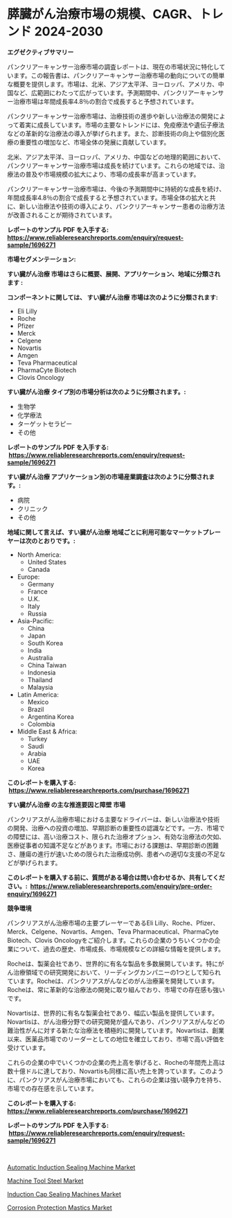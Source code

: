 <p><h1>膵臓がん治療市場の規模、CAGR、トレンド 2024-2030</h1></p><p><strong>エグゼクティブサマリー</strong></p>
<p><p>パンクリアーキャンサー治療市場の調査レポートは、現在の市場状況に特化しています。この報告書は、パンクリアーキャンサー治療市場の動向についての簡単な概要を提供します。市場は、北米、アジア太平洋、ヨーロッパ、アメリカ、中国など、広範囲にわたって広がっています。予測期間中、パンクリアーキャンサー治療市場は年間成長率4.8％の割合で成長すると予想されています。</p><p>パンクリアーキャンサー治療市場は、治療技術の進歩や新しい治療法の開発によって着実に成長しています。市場の主要なトレンドには、免疫療法や遺伝子療法などの革新的な治療法の導入が挙げられます。また、診断技術の向上や個別化医療の重要性の増加など、市場全体の発展に貢献しています。</p><p>北米、アジア太平洋、ヨーロッパ、アメリカ、中国などの地理的範囲において、パンクリアーキャンサー治療市場は成長を続けています。これらの地域では、治療法の普及や市場規模の拡大により、市場の成長率が高まっています。</p><p>パンクリアーキャンサー治療市場は、今後の予測期間中に持続的な成長を続け、年間成長率4.8％の割合で成長すると予想されています。市場全体の拡大と共に、新しい治療法や技術の導入により、パンクリアーキャンサー患者の治療方法が改善されることが期待されています。</p></p>
<p><strong>レポートのサンプル PDF を入手する: <a href="https://www.reliableresearchreports.com/enquiry/request-sample/1696271">https://www.reliableresearchreports.com/enquiry/request-sample/1696271</a></strong></p>
<p><strong>市場セグメンテーション:</strong></p>
<p><strong> すい臓がん治療 市場はさらに概要、展開、アプリケーション、地域に分類されます :</strong></p>
<p><strong>コンポーネントに関しては、 すい臓がん治療 市場は次のように分類されます: &nbsp;</strong></p>
<p><ul><li>Eli Lilly</li><li>Roche</li><li>Pfizer</li><li>Merck</li><li>Celgene</li><li>Novartis</li><li>Amgen</li><li>Teva Pharmaceutical</li><li>PharmaCyte Biotech</li><li>Clovis Oncology</li></ul></p>
<p><strong> すい臓がん治療 タイプ別の市場分析は次のように分類されます。:</strong></p>
<p><ul><li>生物学</li><li>化学療法</li><li>ターゲットセラピー</li><li>その他</li></ul></p>
<p><strong>レポートのサンプル PDF を入手する: &nbsp;<a href="https://www.reliableresearchreports.com/enquiry/request-sample/1696271">https://www.reliableresearchreports.com/enquiry/request-sample/1696271</a></strong></p>
<p><strong> すい臓がん治療 アプリケーション別の市場産業調査は次のように分類されます。:</strong></p>
<p><ul><li>病院</li><li>クリニック</li><li>その他</li></ul></p>
<p><strong>地域に関して言えば、すい臓がん治療 地域ごとに利用可能なマーケットプレーヤーは次のとおりです。:</strong></p>
<p><ul>
    <li>
        North America:
        <ul>
            <li>United States</li>
            <li>Canada</li>
        </ul>
    </li>
    <li>
        Europe:
        <ul>
            <li>Germany</li>
            <li>France</li>
            <li>U.K.</li>
            <li>Italy</li>
            <li>Russia</li>
        </ul>
    </li>
    <li>
        Asia-Pacific:
        <ul>
            <li>China</li>
            <li>Japan</li>
            <li>South Korea</li>
            <li>India</li>
            <li>Australia</li>
            <li>China Taiwan</li>
            <li>Indonesia</li>
            <li>Thailand</li>
            <li>Malaysia</li>
        </ul>
    </li>
    <li>
        Latin America:
        <ul>
            <li>Mexico</li>
            <li>Brazil</li>
            <li>Argentina Korea</li>
            <li>Colombia</li>
        </ul>
    </li>
    <li>
        Middle East & Africa:
        <ul>
            <li>Turkey</li>
            <li>Saudi</li>
            <li>Arabia</li>
            <li>UAE</li>
            <li>Korea</li>
        </ul>
    </li>
    </ul></p>
<p><strong>このレポートを購入する: &nbsp;<a href="https://www.reliableresearchreports.com/purchase/1696271">https://www.reliableresearchreports.com/purchase/1696271</a></strong></p>
<p><strong>すい臓がん治療 の主な推進要因と障壁 市場</strong></p>
<p><p>パンクリアスがん治療市場における主要なドライバーは、新しい治療法や技術の開発、治療への投資の増加、早期診断の重要性の認識などです。一方、市場での障壁には、高い治療コスト、限られた治療オプション、有効な治療法の欠如、医療従事者の知識不足などがあります。市場における課題は、早期診断の困難さ、腫瘍の進行が速いための限られた治療成功例、患者への適切な支援の不足などが挙げられます。</p></p>
<p><strong>このレポートを購入する前に、質問がある場合は問い合わせるか、共有してください。:&nbsp; <a href="https://www.reliableresearchreports.com/enquiry/pre-order-enquiry/1696271">https://www.reliableresearchreports.com/enquiry/pre-order-enquiry/1696271</a></strong></p>
<p><strong>競争環境</strong></p>
<p><p>パンクリアスがん治療市場の主要プレーヤーであるEli Lilly、Roche、Pfizer、Merck、Celgene、Novartis、Amgen、Teva Pharmaceutical、PharmaCyte Biotech、Clovis Oncologyをご紹介します。これらの企業のうちいくつかの企業について、過去の歴史、市場成長、市場規模などの詳細な情報を提供します。</p><p>Rocheは、製薬会社であり、世界的に有名な製品を多数展開しています。特にがん治療領域での研究開発において、リーディングカンパニーの1つとして知られています。Rocheは、パンクリアスがんなどのがん治療薬を開発しています。Rocheは、常に革新的な治療法の開発に取り組んでおり、市場での存在感も強いです。</p><p>Novartisは、世界的に有名な製薬会社であり、幅広い製品を提供しています。Novartisは、がん治療分野での研究開発が盛んであり、パンクリアスがんなどの難治性がんに対する新たな治療法を積極的に開発しています。Novartisは、創業以来、医薬品市場でのリーダーとしての地位を確立しており、市場で高い評価を受けています。</p><p>これらの企業の中でいくつかの企業の売上高を挙げると、Rocheの年間売上高は数十億ドルに達しており、Novartisも同様に高い売上を誇っています。このように、パンクリアスがん治療市場においても、これらの企業は強い競争力を持ち、市場での存在感を示しています。</p></p>
<p><strong>このレポートを購入する: &nbsp; <a href="https://www.reliableresearchreports.com/purchase/1696271">https://www.reliableresearchreports.com/purchase/1696271</a></strong></p>
<p><strong>レポートのサンプル PDF を入手する: &nbsp;<a href="https://www.reliableresearchreports.com/enquiry/request-sample/1696271">https://www.reliableresearchreports.com/enquiry/request-sample/1696271</a></strong><strong></strong></p>
<p>&nbsp;</p>
<p><p><a href="https://view.publitas.com/reportprime-1/automatic-induction-sealing-machine-market-research-report-forecasted-for-period-from-2023-2030-by-market-type-market-application-and-region/">Automatic Induction Sealing Machine Market</a></p><p><a href="https://github.com/Sherrillcrooksxa8i18ucf2m/Market-Research-Report-List-1/blob/main/machine-tool-steel-market.md">Machine Tool Steel Market</a></p><p><a href="https://view.publitas.com/reportprime-1/induction-cap-sealing-machines-market-provides-a-comprehensive-analysis-including-a-macro-overview-of-the-market-as-well-as-micro-details-such-as-market-size-and-competitive-landscape/">Induction Cap Sealing Machines Market</a></p><p><a href="https://lydian-appliance-61d.notion.site/Corrosion-Protection-Mastics-Market-A-Comprehensive-Report-of-its-Market-Share-Growth-Trends-2024-8253c015430c41e1aa868d5828161839">Corrosion Protection Mastics Market</a></p></p>